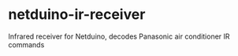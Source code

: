 netduino-ir-receiver
====================

Infrared receiver for Netduino, decodes Panasonic air conditioner IR commands